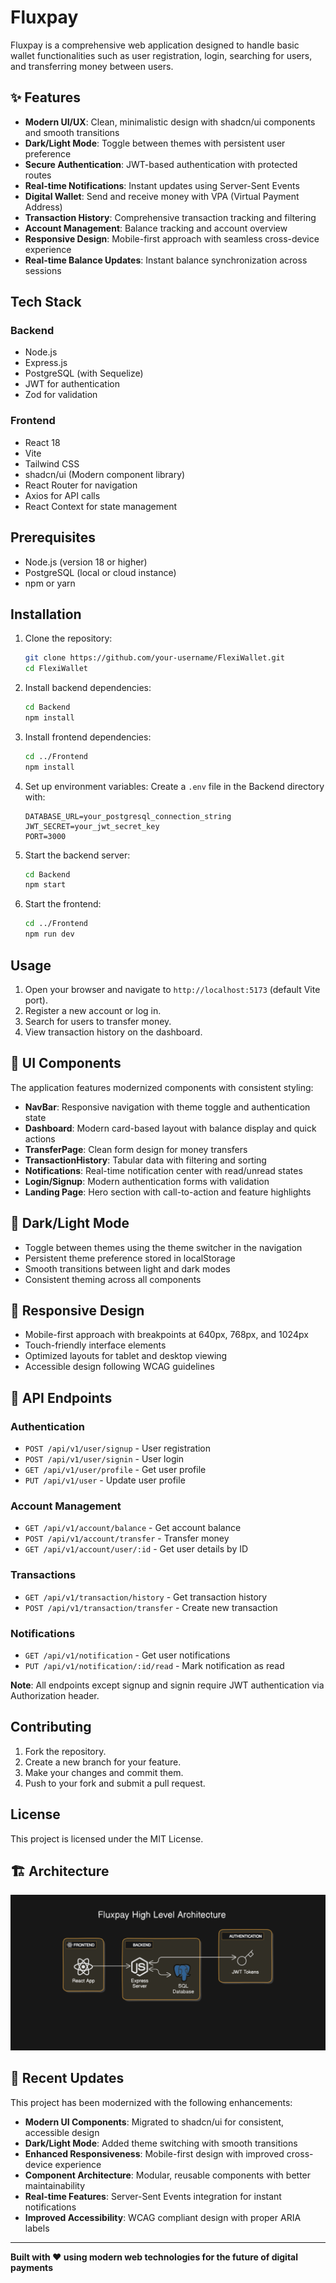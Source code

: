 # Fluxpay
Fluxpay is a comprehensive web application designed to handle basic wallet functionalities such as user registration, login, searching for users, and transferring money between users.

## ✨ Features

- **Modern UI/UX**: Clean, minimalistic design with shadcn/ui components and smooth transitions
- **Dark/Light Mode**: Toggle between themes with persistent user preference
- **Secure Authentication**: JWT-based authentication with protected routes
- **Real-time Notifications**: Instant updates using Server-Sent Events
- **Digital Wallet**: Send and receive money with VPA (Virtual Payment Address)
- **Transaction History**: Comprehensive transaction tracking and filtering
- **Account Management**: Balance tracking and account overview
- **Responsive Design**: Mobile-first approach with seamless cross-device experience
- **Real-time Balance Updates**: Instant balance synchronization across sessions

## Tech Stack

### Backend
- Node.js
- Express.js
- PostgreSQL (with Sequelize)
- JWT for authentication
- Zod for validation

### Frontend
- React 18
- Vite
- Tailwind CSS
- shadcn/ui (Modern component library)
- React Router for navigation
- Axios for API calls
- React Context for state management

## Prerequisites
- Node.js (version 18 or higher)
- PostgreSQL (local or cloud instance)
- npm or yarn

## Installation

1. Clone the repository:
   ```bash
   git clone https://github.com/your-username/FlexiWallet.git
   cd FlexiWallet
   ```

2. Install backend dependencies:
   ```bash
   cd Backend
   npm install
   ```

3. Install frontend dependencies:
   ```bash
   cd ../Frontend
   npm install
   ```

4. Set up environment variables:
   Create a `.env` file in the Backend directory with:
   ```
   DATABASE_URL=your_postgresql_connection_string
   JWT_SECRET=your_jwt_secret_key
   PORT=3000
   ```

5. Start the backend server:
   ```bash
   cd Backend
   npm start
   ```

6. Start the frontend:
   ```bash
   cd ../Frontend
   npm run dev
   ```

## Usage

1. Open your browser and navigate to `http://localhost:5173` (default Vite port).
2. Register a new account or log in.
3. Search for users to transfer money.
4. View transaction history on the dashboard.

## 🎨 UI Components

The application features modernized components with consistent styling:

- **NavBar**: Responsive navigation with theme toggle and authentication state
- **Dashboard**: Modern card-based layout with balance display and quick actions
- **TransferPage**: Clean form design for money transfers
- **TransactionHistory**: Tabular data with filtering and sorting
- **Notifications**: Real-time notification center with read/unread states
- **Login/Signup**: Modern authentication forms with validation
- **Landing Page**: Hero section with call-to-action and feature highlights

## 🌙 Dark/Light Mode

- Toggle between themes using the theme switcher in the navigation
- Persistent theme preference stored in localStorage
- Smooth transitions between light and dark modes
- Consistent theming across all components

## 📱 Responsive Design

- Mobile-first approach with breakpoints at 640px, 768px, and 1024px
- Touch-friendly interface elements
- Optimized layouts for tablet and desktop viewing
- Accessible design following WCAG guidelines

## 🔗 API Endpoints

### Authentication
- `POST /api/v1/user/signup` - User registration
- `POST /api/v1/user/signin` - User login
- `GET /api/v1/user/profile` - Get user profile
- `PUT /api/v1/user` - Update user profile

### Account Management
- `GET /api/v1/account/balance` - Get account balance
- `POST /api/v1/account/transfer` - Transfer money
- `GET /api/v1/account/user/:id` - Get user details by ID

### Transactions
- `GET /api/v1/transaction/history` - Get transaction history
- `POST /api/v1/transaction/transfer` - Create new transaction

### Notifications
- `GET /api/v1/notification` - Get user notifications
- `PUT /api/v1/notification/:id/read` - Mark notification as read

**Note**: All endpoints except signup and signin require JWT authentication via Authorization header.

## Contributing

1. Fork the repository.
2. Create a new branch for your feature.
3. Make your changes and commit them.
4. Push to your fork and submit a pull request.

## License

This project is licensed under the MIT License.

## 🏗 Architecture
![Application Architecture](Diagrams/Application%20Architecture.png)

## 🚀 Recent Updates

This project has been modernized with the following enhancements:

- **Modern UI Components**: Migrated to shadcn/ui for consistent, accessible design
- **Dark/Light Mode**: Added theme switching with smooth transitions
- **Enhanced Responsiveness**: Mobile-first design with improved cross-device experience
- **Component Architecture**: Modular, reusable components with better maintainability
- **Real-time Features**: Server-Sent Events integration for instant notifications
- **Improved Accessibility**: WCAG compliant design with proper ARIA labels

---

**Built with ❤️ using modern web technologies for the future of digital payments**
